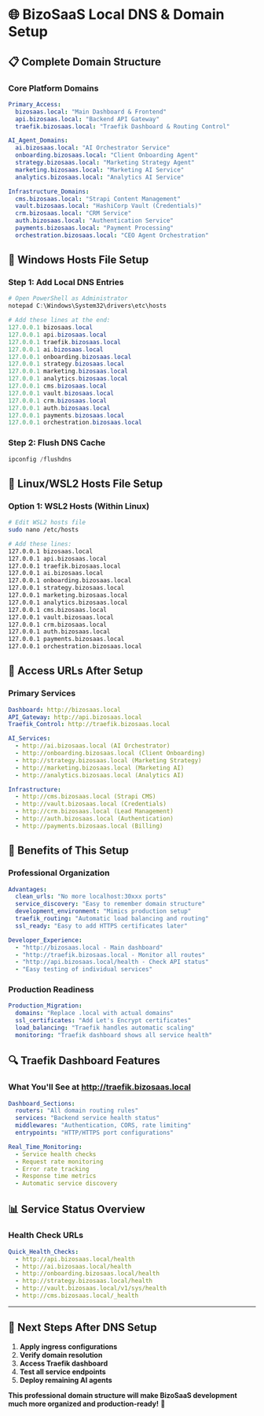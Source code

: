 # 🌐 BizoSaaS Local DNS & Domain Setup

## 📋 **Complete Domain Structure**

### **Core Platform Domains**
```yaml
Primary_Access:
  bizosaas.local: "Main Dashboard & Frontend"
  api.bizosaas.local: "Backend API Gateway"
  traefik.bizosaas.local: "Traefik Dashboard & Routing Control"

AI_Agent_Domains:
  ai.bizosaas.local: "AI Orchestrator Service"
  onboarding.bizosaas.local: "Client Onboarding Agent"
  strategy.bizosaas.local: "Marketing Strategy Agent" 
  marketing.bizosaas.local: "Marketing AI Service"
  analytics.bizosaas.local: "Analytics AI Service"

Infrastructure_Domains:
  cms.bizosaas.local: "Strapi Content Management"
  vault.bizosaas.local: "HashiCorp Vault (Credentials)"
  crm.bizosaas.local: "CRM Service"
  auth.bizosaas.local: "Authentication Service"
  payments.bizosaas.local: "Payment Processing"
  orchestration.bizosaas.local: "CEO Agent Orchestration"
```

## 🔧 **Windows Hosts File Setup**

### **Step 1: Add Local DNS Entries**
```powershell
# Open PowerShell as Administrator
notepad C:\Windows\System32\drivers\etc\hosts

# Add these lines at the end:
127.0.0.1 bizosaas.local
127.0.0.1 api.bizosaas.local
127.0.0.1 traefik.bizosaas.local
127.0.0.1 ai.bizosaas.local
127.0.0.1 onboarding.bizosaas.local
127.0.0.1 strategy.bizosaas.local
127.0.0.1 marketing.bizosaas.local
127.0.0.1 analytics.bizosaas.local
127.0.0.1 cms.bizosaas.local
127.0.0.1 vault.bizosaas.local
127.0.0.1 crm.bizosaas.local
127.0.0.1 auth.bizosaas.local
127.0.0.1 payments.bizosaas.local
127.0.0.1 orchestration.bizosaas.local
```

### **Step 2: Flush DNS Cache**
```powershell
ipconfig /flushdns
```

## 🐧 **Linux/WSL2 Hosts File Setup**

### **Option 1: WSL2 Hosts (Within Linux)**
```bash
# Edit WSL2 hosts file
sudo nano /etc/hosts

# Add these lines:
127.0.0.1 bizosaas.local
127.0.0.1 api.bizosaas.local  
127.0.0.1 traefik.bizosaas.local
127.0.0.1 ai.bizosaas.local
127.0.0.1 onboarding.bizosaas.local
127.0.0.1 strategy.bizosaas.local
127.0.0.1 marketing.bizosaas.local
127.0.0.1 analytics.bizosaas.local
127.0.0.1 cms.bizosaas.local
127.0.0.1 vault.bizosaas.local
127.0.0.1 crm.bizosaas.local
127.0.0.1 auth.bizosaas.local
127.0.0.1 payments.bizosaas.local
127.0.0.1 orchestration.bizosaas.local
```

## 🎯 **Access URLs After Setup**

### **Primary Services**
```yaml
Dashboard: http://bizosaas.local
API_Gateway: http://api.bizosaas.local
Traefik_Control: http://traefik.bizosaas.local

AI_Services:
  - http://ai.bizosaas.local (AI Orchestrator)
  - http://onboarding.bizosaas.local (Client Onboarding)
  - http://strategy.bizosaas.local (Marketing Strategy)
  - http://marketing.bizosaas.local (Marketing AI)
  - http://analytics.bizosaas.local (Analytics AI)

Infrastructure:
  - http://cms.bizosaas.local (Strapi CMS)
  - http://vault.bizosaas.local (Credentials)
  - http://crm.bizosaas.local (Lead Management)
  - http://auth.bizosaas.local (Authentication)
  - http://payments.bizosaas.local (Billing)
```

## 🚀 **Benefits of This Setup**

### **Professional Organization**
```yaml
Advantages:
  clean_urls: "No more localhost:30xxx ports"
  service_discovery: "Easy to remember domain structure"
  development_environment: "Mimics production setup"
  traefik_routing: "Automatic load balancing and routing"
  ssl_ready: "Easy to add HTTPS certificates later"

Developer_Experience:
  - "http://bizosaas.local - Main dashboard"
  - "http://traefik.bizosaas.local - Monitor all routes"
  - "http://api.bizosaas.local/health - Check API status"
  - "Easy testing of individual services"
```

### **Production Readiness**
```yaml
Production_Migration:
  domains: "Replace .local with actual domains"
  ssl_certificates: "Add Let's Encrypt certificates"  
  load_balancing: "Traefik handles automatic scaling"
  monitoring: "Traefik dashboard shows all service health"
```

## 🔍 **Traefik Dashboard Features**

### **What You'll See at http://traefik.bizosaas.local**
```yaml
Dashboard_Sections:
  routers: "All domain routing rules"
  services: "Backend service health status"
  middlewares: "Authentication, CORS, rate limiting"
  entrypoints: "HTTP/HTTPS port configurations"

Real_Time_Monitoring:
  - Service health checks
  - Request rate monitoring  
  - Error rate tracking
  - Response time metrics
  - Automatic service discovery
```

## 📊 **Service Status Overview**

### **Health Check URLs**
```yaml
Quick_Health_Checks:
  - http://api.bizosaas.local/health
  - http://ai.bizosaas.local/health
  - http://onboarding.bizosaas.local/health
  - http://strategy.bizosaas.local/health
  - http://vault.bizosaas.local/v1/sys/health
  - http://cms.bizosaas.local/_health
```

---

## 🎯 **Next Steps After DNS Setup**

1. **Apply ingress configurations**
2. **Verify domain resolution** 
3. **Access Traefik dashboard**
4. **Test all service endpoints**
5. **Deploy remaining AI agents**

**This professional domain structure will make BizoSaaS development much more organized and production-ready!** 🚀